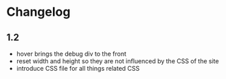 # Changelog

## 1.2
- hover brings the debug div to the front
- reset width and height so they are not influenced by the CSS of the site
- introduce CSS file for all things related CSS